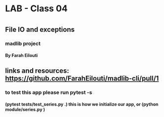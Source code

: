 # LAB - Class 04
#
## File IO and exceptions
### madlib project
#### By Farah Eilouti
## links and resources: https://github.com/FarahEilouti/madlib-cli/pull/1

### to test this app please run pytest -s 



#### (pytest tests/test_series.py .) this is how we initialize our app, or (python module/series.py )
